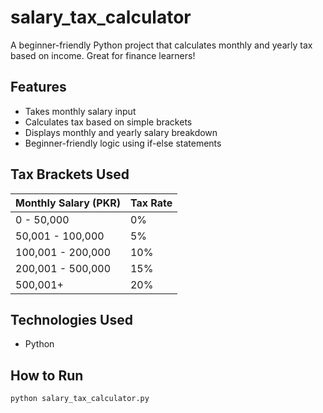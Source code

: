 # salary_tax_calculator
A beginner-friendly Python project that calculates monthly and yearly tax based on income. Great for finance learners!

##  Features
- Takes monthly salary input
- Calculates tax based on simple brackets
- Displays monthly and yearly salary breakdown
- Beginner-friendly logic using if-else statements

## Tax Brackets Used
| Monthly Salary (PKR) | Tax Rate |
|----------------------|----------|
| 0 - 50,000           | 0%       |
| 50,001 - 100,000     | 5%       |
| 100,001 - 200,000    | 10%      |
| 200,001 - 500,000    | 15%      |
| 500,001+             | 20%      |

##  Technologies Used
- Python 

## How to Run
```bash
python salary_tax_calculator.py

